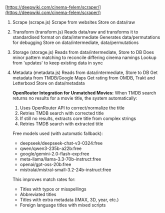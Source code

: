 [https://deepwiki.com/cinema-felem/scraper/](https://deepwiki.com/cinema-felem/scraper/)

1. Scrape (scrape.js)
   Scrape from websites
   Store on data/raw

2. Transform (transform.js)
   Reads data/raw and transforms it to standardised format on data/intermediate
   Generates data/permutations for debugging
   Store on data/intermediate, data/permutations

3. Storage (storage.js)
   Reads from data/intermediate, Store to DB
   Does minor pattern matching to reconcile differing cinema namings
   Lookup from 'updates' to keep existing data in sync

4. Metadata (metadata.js)
   Reads from data/intermediate, Store to DB
   Get metadata from TMDB/Google Maps
   Get rating from OMDB, Trakt and Letterboxd
   Store on data/metadata

   **OpenRouter Integration for Unmatched Movies:**
   When TMDB search returns no results for a movie title, the system automatically:
   1. Uses OpenRouter API to correct/normalize the title
   2. Retries TMDB search with corrected title
   3. If still no results, extracts core title from complex strings
   4. Retries TMDB search with extracted title

   Free models used (with automatic fallback):
   - deepseek/deepseek-chat-v3-0324:free
   - qwen/qwen3-235b-a22b:free
   - google/gemini-2.0-flash-exp:free
   - meta-llama/llama-3.3-70b-instruct:free
   - openai/gpt-oss-20b:free
   - mistralai/mistral-small-3.2-24b-instruct:free

   This improves match rates for:
   - Titles with typos or misspellings
   - Abbreviated titles
   - Titles with extra metadata (IMAX, 3D, year, etc.)
   - Foreign language titles with mixed scripts
